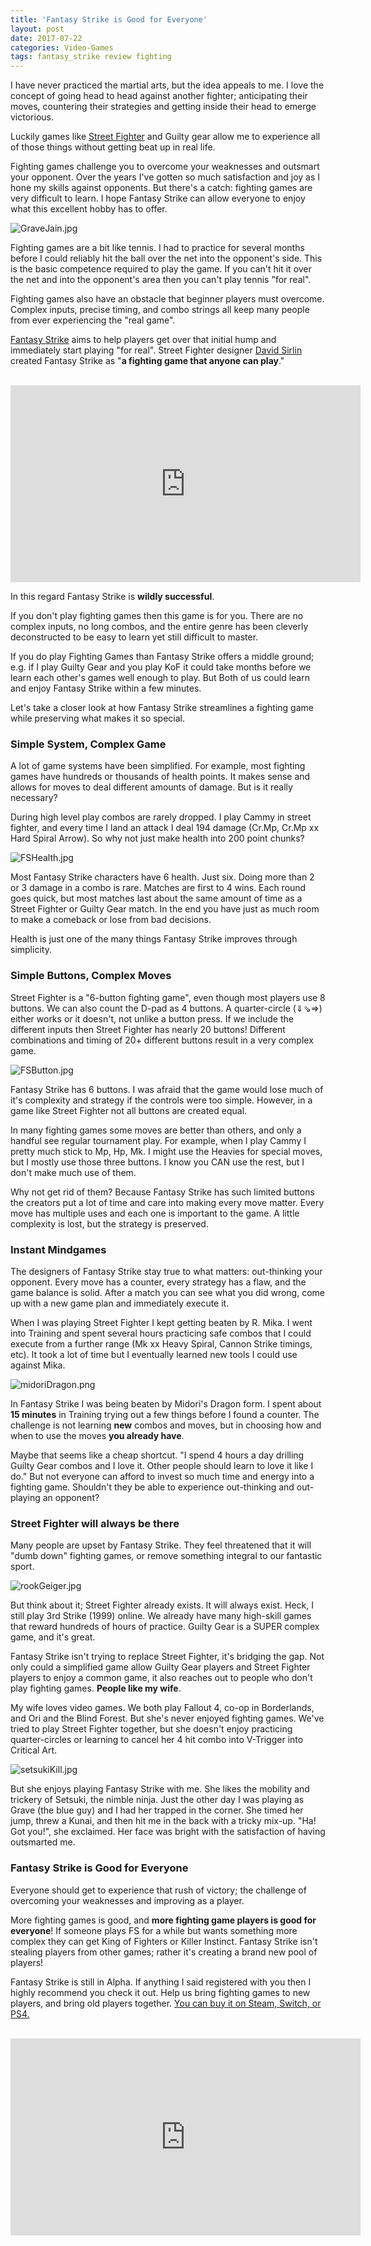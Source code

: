 ```yaml
---
title: 'Fantasy Strike is Good for Everyone'
layout: post
date: 2017-07-22
categories: Video-Games
tags: fantasy_strike review fighting
---
```

I have never practiced the martial arts, but the idea appeals to me. I love the concept of going head to head against another fighter; anticipating their moves, countering their strategies and getting inside their head to emerge victorious. 

Luckily games like [Street Fighter]({{site.url}}/david/2016/07/a-guide-to-watching-and-enjoying-street-fighter) and Guilty gear allow me to experience all of those things without getting beat up in real life. 

Fighting games challenge you to overcome your weaknesses and outsmart your opponent. Over the years I've gotten so much satisfaction and joy as I hone my skills against opponents. But there's a catch: fighting games are very difficult to learn. I hope Fantasy Strike can allow everyone to enjoy what this excellent hobby has to offer.

![GraveJain.jpg]({{site.url}}/images/posts/GraveJain.jpg)

Fighting games are a bit like tennis. I had to practice for several months before I could reliably hit the ball over the net into the opponent's side. This is the basic competence required to play the game. If you can't hit it over the net and into the opponent's area then you can't play tennis "for real". 

Fighting games also have an obstacle that beginner players must overcome. Complex inputs, precise timing, and combo strings all keep many people from ever experiencing the "real game".

[Fantasy Strike](http://www.fantasystrike.com/) aims to help players get over that initial hump and immediately start playing "for real". Street Fighter designer [David Sirlin](http://www.sirlin.net/) created Fantasy Strike as "**a fighting game that anyone can play**." 

<br>
<iframe width="560" height="315" src="https://www.youtube.com/embed/j5r7yezQomA" frameborder="0" allowfullscreen></iframe>
<br>

In this regard Fantasy Strike is **wildly successful**. 

If you don't play fighting games then this game is for you. There are no complex inputs, no long combos, and the entire genre has been cleverly deconstructed to be easy to learn yet still difficult to master. 

If you do play Fighting Games than Fantasy Strike offers a middle ground; e.g. if I play Guilty Gear and you play KoF it could take months before we learn each other's games well enough to play. But Both of us could learn and enjoy Fantasy Strike within a few minutes. 

Let's take a closer look at how Fantasy Strike streamlines a fighting game while preserving what makes it so special.

### Simple System, Complex Game

A lot of game systems have been simplified. For example, most fighting games have hundreds or thousands of health points. It makes sense and allows for moves to deal different amounts of damage. But is it really necessary?

During high level play combos are rarely dropped. I play Cammy in street fighter, and every time I land an attack I deal 194 damage (Cr.Mp, Cr.Mp xx Hard Spiral Arrow). So why not just make health into 200 point chunks?

![FSHealth.jpg]({{site.url}}/images/posts/FSHealth.jpg)

Most Fantasy Strike characters have 6 health. Just six. Doing more than 2 or 3 damage in a combo is rare. Matches are first to 4 wins. Each round goes quick, but most matches last about the same amount of time as a Street Fighter or Guilty Gear match. In the end you have just as much room to make a comeback or lose from bad decisions.

Health is just one of the many things Fantasy Strike improves through simplicity.

### Simple Buttons, Complex Moves

Street Fighter is a "6-button fighting game", even though most players use 8 buttons. We can also count the D-pad as 4 buttons. A quarter-circle (⇓⇘⇒) either works or it doesn't, not unlike a button press. If we include the different inputs then Street Fighter has nearly 20 buttons! Different combinations and timing of 20+ different buttons result in a very complex game.

![FSButton.jpg]({{site.url}}/images/posts/FSButton.jpg)

Fantasy Strike has 6 buttons. I was afraid that the game would lose much of it's complexity and strategy if the controls were too simple. However, in a game like Street Fighter not all buttons are created equal.

In many fighting games some moves are better than others, and only a handful see regular tournament play. For example, when I play Cammy I pretty much stick to Mp, Hp, Mk. I might use the Heavies for special moves, but I mostly use those three buttons. I know you CAN use the rest, but I don't make much use of them.

Why not get rid of them? Because Fantasy Strike has such limited buttons the creators put a lot of time and care into making every move matter. Every move has multiple uses and each one is important to the game. A little complexity is lost, but the strategy is preserved.

### Instant Mindgames
The designers of Fantasy Strike stay true to what matters: out-thinking your opponent. Every move has a counter, every strategy has a flaw, and the game balance is solid. After a match you can see what you did wrong, come up with a new game plan and immediately execute it.

When I was playing Street Fighter I kept getting beaten by R. Mika. I went into Training and spent several hours practicing safe combos that I could execute from a further range (Mk xx Heavy Spiral, Cannon Strike timings, etc). It took a lot of time but I eventually learned new tools I could use against Mika.

![midoriDragon.png]({{site.url}}/images/posts/midoriDragon.png)

In Fantasy Strike I was being beaten by Midori's Dragon form. I spent about **15 minutes** in Training trying out a few things before I found a counter. The challenge is not learning **new** combos and moves, but in choosing how and when to use the moves **you already have**. 

Maybe that seems like a cheap shortcut. "I spend 4 hours a day drilling Guilty Gear combos and I love it. Other people should learn to love it like I do." But not everyone can afford to invest so much time and energy into a fighting game. Shouldn't they be able to experience out-thinking and out-playing an opponent? 

### Street Fighter will always be there

Many people are upset by Fantasy Strike. They feel threatened that it will "dumb down" fighting games, or remove something integral to our fantastic sport.

![rookGeiger.jpg]({{site.url}}/images/posts/rookGeiger.jpg)

But think about it; Street Fighter already exists. It will always exist. Heck, I still play 3rd Strike (1999) online. We already have many high-skill games that reward hundreds of hours of practice. Guilty Gear is a SUPER complex game, and it's great. 

Fantasy Strike isn't trying to replace Street Fighter, it's bridging the gap. Not only could a simplified game allow Guilty Gear players and Street Fighter players to enjoy a common game, it also reaches out to people who don't play fighting games. **People like my wife**.

My wife loves video games. We both play Fallout 4, co-op in Borderlands, and Ori and the Blind Forest. But she's never enjoyed fighting games. We've tried to play Street Fighter together, but she doesn't enjoy practicing quarter-circles or learning to cancel her 4 hit combo into V-Trigger into Critical Art. 

![setsukiKill.jpg]({{site.url}}/images/posts/setsukiKill.jpg)

But she enjoys playing Fantasy Strike with me. She likes the mobility and trickery of Setsuki, the nimble ninja. Just the other day I was playing as Grave (the blue guy) and I had her trapped in the corner. She timed her jump, threw a Kunai, and then hit me in the back with a tricky mix-up. "Ha! Got you!", she exclaimed. Her face was bright with the satisfaction of having outsmarted me.

### Fantasy Strike is Good for Everyone

Everyone should get to experience that rush of victory; the challenge of overcoming your weaknesses and improving as a player.

More fighting games is good, and **more fighting game players is good for everyone**! If someone plays FS for a while but wants something more complex they can get King of Fighters or Killer Instinct. Fantasy Strike isn't stealing players from other games; rather it's creating a brand new pool of players!

Fantasy Strike is still in Alpha. If anything I said registered with you then I highly recommend you check it out. Help us bring fighting games to new players, and bring old players together. [You can buy it on Steam, Switch, or PS4.](http://www.fantasystrike.com/)

<br>
<iframe width="560" height="315" src="https://www.youtube.com/embed/_DOtyseKkIc" frameborder="0" allowfullscreen></iframe>
<br>
